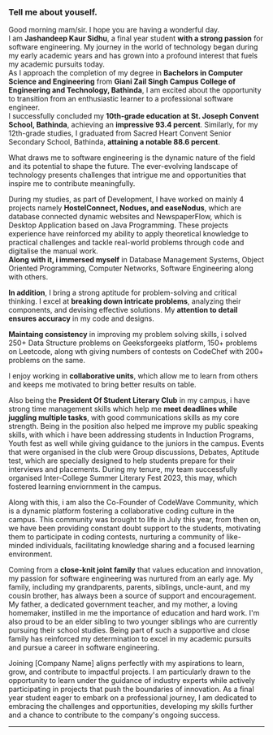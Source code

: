 ### Tell me about youself.

Good morning mam/sir. I hope you are having a wonderful day. <br>
I am **Jashandeep Kaur Sidhu**, a final year student **with a strong passion** for software engineering. My journey in the world of technology began during my early academic years and has grown into a profound interest that fuels my academic pursuits today. <br>
As I approach the completion of my degree in **Bachelors in Computer Science and Engineering** from **Giani Zail Singh Campus College of Engineering and Technology, Bathinda**, I am excited about the opportunity to transition from an enthusiastic learner to a professional software engineer. <br>
I successfully concluded my **10th-grade education at St. Joseph Convent School, Bathinda**, achieving an **impressive 93.4 percent**. Similarly, for my 12th-grade studies, I graduated from Sacred Heart Convent Senior Secondary School, Bathinda, **attaining a notable 88.6 percent**. <br>

What draws me to software engineering is the dynamic nature of the field and its potential to shape the future. The ever-evolving landscape of technology presents challenges that intrigue me and opportunities that inspire me to contribute meaningfully. 

During my studies, as part of Development, I have worked on mainly 4 projects namely **HostelConnect, Nodues, and easeNodus**, which are database connected dynamic websites and NewspaperFlow, which is Desktop Application based on Java Programming. These projects experience have reinforced my ability to apply theoretical knowledge to practical challenges and tackle real-world problems through code and digitalise the manual work. <br>
**Along with it, i immersed myself** in Database Management Systems, Object Oriented Programming, Computer Networks, Software Engineering along with others.

**In addition**, I bring a strong aptitude for problem-solving and critical thinking. I excel at **breaking down intricate problems**, analyzing their components, and devising effective solutions. My **attention to detail ensures accuracy** in my code and designs.

**Maintaing consistency** in improving my problem solving skills, i solved 250+ Data Structure problems on Geeksforgeeks platform, 150+ problems on Leetcode, along wth giving numbers of contests on CodeChef with 200+ problems on the same.

I enjoy working in **collaborative units**, which allow me to learn from others and keeps me motivated to bring better results on table.

Also being the **President Of Student Literary Club** in my campus, i have strong time management skills which help me **meet deadlines while juggling multiple tasks**, with good communications skills as my core strength. Being in the position also helped me improve my public speaking skills, with which i have been addressing students in Induction Programs, Youth fest as well while giving guidance to the juniors in the campus. Events that were organised in the club were Group discussions, Debates, Aptitude test, which are specially designed to help students prepare for their interviews and placements. During my tenure, my team successfully organised Inter-College Summer Literary Fest 2023, this may, which fostered learning enviornment in the campus.

Along with this, i am also the Co-Founder of CodeWave Community, which is a dynamic platform fostering a collaborative coding culture in the campus. This community was brought to life in July this year, from then on, we have been providing constant doubt support to the students, motivating them to participate in coding contests, nurturing a community of like-minded individuals, facilitating knowledge sharing and a focused learning environment.

Coming from a **close-knit joint family** that values education and innovation, my passion for software engineering was nurtured from an early age. My family, including my grandparents, parents, siblings, uncle-aunt, and my cousin brother, has always been a source of support and encouragement. My father, a dedicated government teacher, and my mother, a loving homemaker, instilled in me the importance of education and hard work. I'm also proud to be an elder sibling to two younger siblings who are currently pursuing their school studies. Being part of such a supportive and close family has reinforced my determination to excel in my academic pursuits and pursue a career in software engineering.

Joining [Company Name] aligns perfectly with my aspirations to learn, grow, and contribute to impactful projects. I am particularly drawn to the opportunity to learn under the guidance of industry experts while actively participating in projects that push the boundaries of innovation. As a final year student eager to embark on a professional journey, I am dedicated to embracing the challenges and opportunities, developing my skills further and a chance to contribute to the company's ongoing success.

-------------------------------------------------------------------------------------------------------------------------------------------------------------------------
